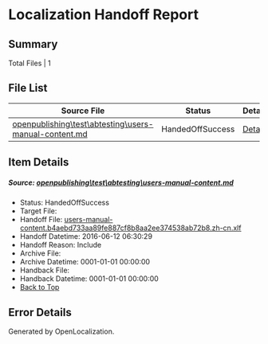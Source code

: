 # <a name='report-top'></a> Localization Handoff Report

## Summary
 Total Files | 1

## File List
 Source File | Status | Details 
 ----------- | ------ | ------- 
 [openpublishing\test\abtesting\users-manual-content.md](https://github.com/Microsoft/openpublishing-test/blob/ab63af2ca157dcc14a457d2968f9477bb8041a75/openpublishing/test/abtesting/users-manual-content.md) | HandedOffSuccess | [Details](#b9593717d1a70043fa4568880b034ae31437123133)

## Item Details
##### <a name='b9593717d1a70043fa4568880b034ae31437123133'></a> Source: [openpublishing\test\abtesting\users-manual-content.md](https://github.com/Microsoft/openpublishing-test/blob/ab63af2ca157dcc14a457d2968f9477bb8041a75/openpublishing/test/abtesting/users-manual-content.md)
* Status: HandedOffSuccess
* Target File: 
* Handoff File: [users-manual-content.b4aebd733aa89fe887cf8b8aa2ee374538ab72b8.zh-cn.xlf](https://github.com/openpublish/openpublishing-handoff-test/blob/9869baeae6d1d54fe8201e7ee46ac05c90a73537/ol-handoff/openpublish/openpublishing-test.zh-cn/master/users-manual-content.b4aebd733aa89fe887cf8b8aa2ee374538ab72b8.zh-cn.xlf)
* Handoff Datetime: 2016-06-12 06:30:29
* Handoff Reason: Include
* Archive File: 
* Archive Datetime: 0001-01-01 00:00:00
* Handback File: 
* Handback Datetime: 0001-01-01 00:00:00
* [Back to Top](#report-top)


## Error Details

Generated by OpenLocalization.
